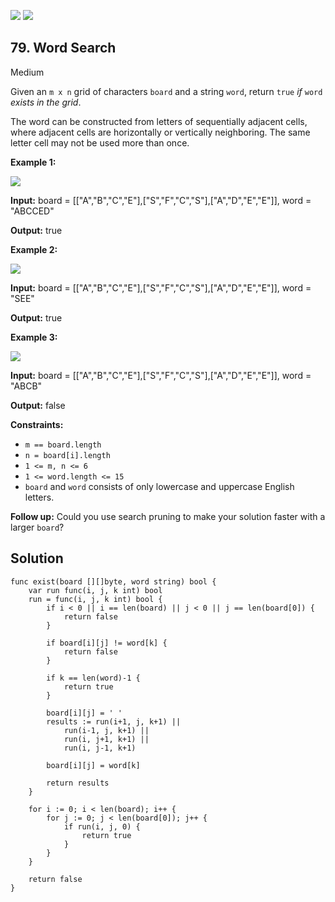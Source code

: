 [![](https://img.shields.io/github/stars/LeetCode-in-Go/LeetCode-in-Go?label=Stars&style=flat-square)](https://github.com/LeetCode-in-Go/LeetCode-in-Go)
[![](https://img.shields.io/github/forks/LeetCode-in-Go/LeetCode-in-Go?label=Fork%20me%20on%20GitHub%20&style=flat-square)](https://github.com/LeetCode-in-Go/LeetCode-in-Go/fork)

## 79\. Word Search

Medium

Given an `m x n` grid of characters `board` and a string `word`, return `true` _if_ `word` _exists in the grid_.

The word can be constructed from letters of sequentially adjacent cells, where adjacent cells are horizontally or vertically neighboring. The same letter cell may not be used more than once.

**Example 1:**

![](https://assets.leetcode.com/uploads/2020/11/04/word2.jpg)

**Input:** board = \[\["A","B","C","E"],["S","F","C","S"],["A","D","E","E"]], word = "ABCCED"

**Output:** true

**Example 2:**

![](https://assets.leetcode.com/uploads/2020/11/04/word-1.jpg)

**Input:** board = \[\["A","B","C","E"],["S","F","C","S"],["A","D","E","E"]], word = "SEE"

**Output:** true

**Example 3:**

![](https://assets.leetcode.com/uploads/2020/10/15/word3.jpg)

**Input:** board = \[\["A","B","C","E"],["S","F","C","S"],["A","D","E","E"]], word = "ABCB"

**Output:** false

**Constraints:**

*   `m == board.length`
*   `n = board[i].length`
*   `1 <= m, n <= 6`
*   `1 <= word.length <= 15`
*   `board` and `word` consists of only lowercase and uppercase English letters.

**Follow up:** Could you use search pruning to make your solution faster with a larger `board`?

## Solution

```golang
func exist(board [][]byte, word string) bool {
	var run func(i, j, k int) bool
	run = func(i, j, k int) bool {
		if i < 0 || i == len(board) || j < 0 || j == len(board[0]) {
			return false
		}

		if board[i][j] != word[k] {
			return false
		}

		if k == len(word)-1 {
			return true
		}

		board[i][j] = ' '
		results := run(i+1, j, k+1) ||
			run(i-1, j, k+1) ||
			run(i, j+1, k+1) ||
			run(i, j-1, k+1)

		board[i][j] = word[k]

		return results
	}

	for i := 0; i < len(board); i++ {
		for j := 0; j < len(board[0]); j++ {
			if run(i, j, 0) {
				return true
			}
		}
	}

	return false
}
```